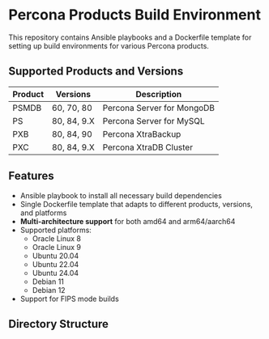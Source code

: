 # Percona Products Build Environment

This repository contains Ansible playbooks and a Dockerfile template for setting up build environments for various Percona products.

## Supported Products and Versions

| Product | Versions       | Description                      |
|---------|---------------|----------------------------------|
| PSMDB    | 60, 70, 80    | Percona Server for MongoDB      |
| PS       | 80, 84, 9.X   | Percona Server for MySQL        |
| PXB      | 80, 84, 90    | Percona XtraBackup              |
| PXC      | 80, 84, 9.X   | Percona XtraDB Cluster          |

## Features

- Ansible playbook to install all necessary build dependencies
- Single Dockerfile template that adapts to different products, versions, and platforms
- **Multi-architecture support** for both amd64 and arm64/aarch64
- Supported platforms:
  - Oracle Linux 8
  - Oracle Linux 9
  - Ubuntu 20.04
  - Ubuntu 22.04
  - Ubuntu 24.04
  - Debian 11
  - Debian 12
- Support for FIPS mode builds

## Directory Structure
